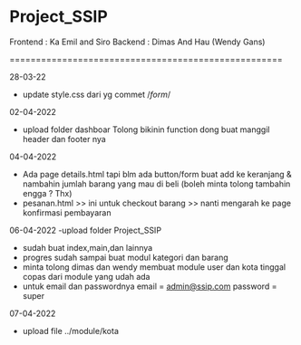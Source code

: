 # Project_SSIP
Frontend : Ka Emil and Siro
Backend : Dimas And Hau (Wendy Gans)

====================================================

28-03-22
- update style.css dari yg commet /*form*/

02-04-2022
- upload folder dashboar
Tolong bikinin function dong buat manggil header dan footer nya

04-04-2022

- Ada page details.html tapi blm ada button/form buat add ke keranjang & nambahin jumlah barang yang mau di beli (boleh minta tolong tambahin engga ? Thx)
- pesanan.html >> ini untuk checkout barang >> nanti mengarah ke page konfirmasi pembayaran

06-04-2022
-upload folder Project_SSIP

- sudah buat index,main,dan lainnya
- progres sudah sampai buat modul kategori dan barang 
- minta tolong dimas dan wendy membuat module user dan kota tinggal copas dari module yang udah ada
- untuk email dan passwordnya
email      = admin@ssip.com
password   =  super

07-04-2022
- upload file ../module/kota


